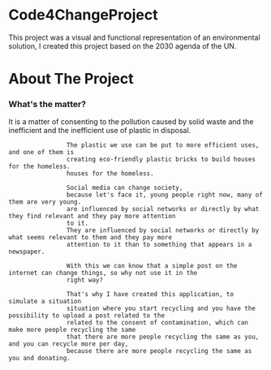 # Code4ChangeProject
This project was a visual and functional representation of an environmental solution, I created this project based on the 2030 agenda of the UN.

# About The Project
<h3>What's the matter?</h3>
<p>It is a matter of consenting to the
                    pollution caused by solid waste and the inefficient
                    and the inefficient use of plastic in disposal.

                    The plastic we use can be put to more efficient uses, and one of them is
                    creating eco-friendly plastic bricks to build houses for the homeless.
                    houses for the homeless.

                    Social media can change society,
                    because let's face it, young people right now, many of them are very young.
                    are influenced by social networks or directly by what they find relevant and they pay more attention
                    to it.
                    They are influenced by social networks or directly by what seems relevant to them and they pay more
                    attention to it than to something that appears in a newspaper.

                    With this we can know that a simple post on the internet can change things, so why not use it in the
                    right way?

                    That's why I have created this application, to simulate a situation
                    situation where you start recycling and you have the possibility to upload a post related to the
                    related to the consent of contamination, which can make more people recycling the same
                    that there are more people recycling the same as you, and you can recycle more per day,
                    because there are more people recycling the same as you and donating.
</p>
